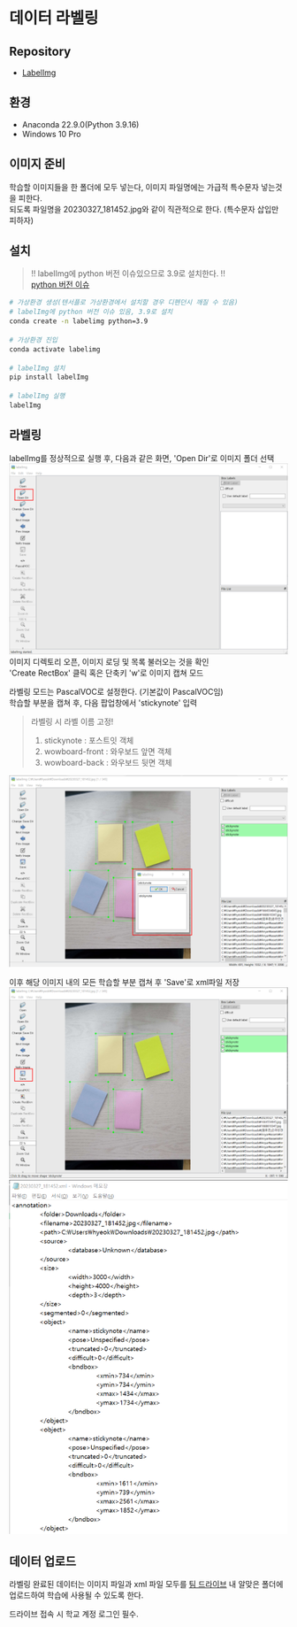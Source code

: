 # 데이터 라벨링

## Repository
- [LabelImg](https://github.com/heartexlabs/labelImg)

## 환경
- Anaconda 22.9.0(Python 3.9.16)
- Windows 10 Pro

## 이미지 준비
학습할 이미지들을 한 폴더에 모두 넣는다, 이미지 파일명에는 가급적 특수문자 넣는것을 피한다.  
되도록 파일명을 20230327_181452.jpg와 같이 직관적으로 한다. (특수문자 삽입만 피하자)

## 설치
> !! labelImg에 python 버전 이슈있으므로 3.9로 설치한다. !!  
[python 버전 이슈](https://github.com/heartexlabs/labelImg/issues/811)
```bash
# 가상환경 생성(텐서플로 가상환경에서 설치할 경우 디펜던시 깨질 수 있음)
# labelImg에 python 버전 이슈 있음, 3.9로 설치
conda create -n labelimg python=3.9

# 가상환경 진입
conda activate labelimg

# labelImg 설치
pip install labelImg

# labelImg 실행
labelImg
```

## 라벨링
labelImg를 정상적으로 실행 후, 다음과 같은 화면, 'Open Dir'로 이미지 폴더 선택  
![img1](./mdImg/20230327_191712.png)
이미지 디렉토리 오픈, 이미지 로딩 및 목록 불러오는 것을 확인  
'Create RectBox' 클릭 혹은 단축키 'w'로 이미지 캡쳐 모드  

라벨링 모드는 PascalVOC로 설정한다. (기본값이 PascalVOC임)  
학습할 부분을 캡쳐 후, 다음 팝업창에서 'stickynote' 입력  

> 라벨링 시 라벨 이름 고정!
> 1. stickynote : 포스트잇 객체
> 2. wowboard-front : 와우보드 앞면 객체
> 3. wowboard-back : 와우보드 뒷면 객체  

![img2](./mdImg/20230327_192304.png)

이후 해당 이미지 내의 모든 학습할 부분 캡쳐 후 'Save'로 xml파일 저장
![img3](./mdImg/20230327_193118.png)
![img4](./mdImg/20230327_193209.png)

## 데이터 업로드
라벨링 완료된 데이터는 이미지 파일과 xml 파일 모두를 [팀 드라이브](https://kyonggiackr-my.sharepoint.com/:f:/g/personal/jamsilkes_kyonggi_ac_kr/En2IW2YjSPpIn_DMN7gLc1IBBM_A2cmBvMMqOg4x1qVQfQ?e=8m6rwQ) 내 알맞은 폴더에 업로드하여 학습에 사용될 수 있도록 한다. 

드라이브 접속 시 학교 계정 로그인 필수.
